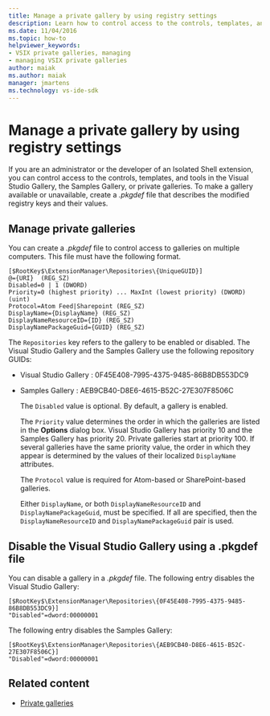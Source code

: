 ```yaml
---
title: Manage a private gallery by using registry settings
description: Learn how to control access to the controls, templates, and tools in the Visual Studio Gallery, the Samples Gallery, or private galleries.
ms.date: 11/04/2016
ms.topic: how-to
helpviewer_keywords:
- VSIX private galleries, managing
- managing VSIX private galleries
author: maiak
ms.author: maiak
manager: jmartens
ms.technology: vs-ide-sdk
---
```

# Manage a private gallery by using registry settings

If you are an administrator or the developer of an Isolated Shell extension, you can control access to the controls, templates, and tools in the Visual Studio Gallery, the Samples Gallery, or private galleries. To make a gallery available or unavailable, create a *.pkgdef* file that describes the modified registry keys and their values.

## Manage private galleries
 You can create a *.pkgdef* file to control access to galleries on multiple computers. This file must have the following format.

```
[$RootKey$\ExtensionManager\Repositories\{UniqueGUID}]
@={URI}  (REG_SZ)
Disabled=0 | 1 (DWORD)
Priority=0 (highest priority) ... MaxInt (lowest priority) (DWORD) (uint)
Protocol=Atom Feed|Sharepoint (REG_SZ)
DisplayName={DisplayName} (REG_SZ)
DisplayNameResourceID={ID} (REG_SZ)
DisplayNamePackageGuid={GUID} (REG_SZ)

```

 The `Repositories` key refers to the gallery to be enabled or disabled. The Visual Studio Gallery and the Samples Gallery use the following repository GUIDs:

- Visual Studio Gallery : 0F45E408-7995-4375-9485-86B8DB553DC9

- Samples Gallery : AEB9CB40-D8E6-4615-B52C-27E307F8506C

  The `Disabled` value is optional. By default, a gallery is enabled.

  The `Priority` value determines the order in which the galleries are listed in the **Options** dialog box. Visual Studio Gallery has priority 10 and the Samples Gallery has priority 20. Private galleries start at priority 100. If several galleries have the same priority value, the order in which they appear is determined by the values of their localized `DisplayName` attributes.

  The `Protocol` value is required for Atom-based or SharePoint-based galleries.

  Either `DisplayName`, or both `DisplayNameResourceID` and `DisplayNamePackageGuid`, must be specified. If all are specified, then the `DisplayNameResourceID` and `DisplayNamePackageGuid` pair is used.

## Disable the Visual Studio Gallery using a .pkgdef file
 You can disable a gallery in a *.pkgdef* file. The following entry disables the Visual Studio Gallery:

```
[$RootKey$\ExtensionManager\Repositories\{0F45E408-7995-4375-9485-86B8DB553DC9}]
"Disabled"=dword:00000001

```

 The following entry disables the Samples Gallery:

```
[$RootKey$\ExtensionManager\Repositories\{AEB9CB40-D8E6-4615-B52C-27E307F8506C}]
"Disabled"=dword:00000001

```

## Related content
- [Private galleries](../extensibility/private-galleries.md)
